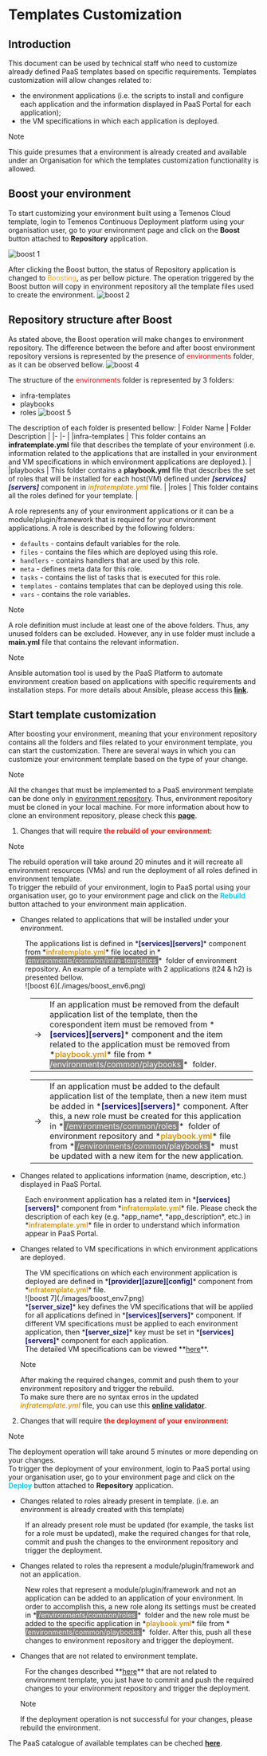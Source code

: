 
# Templates Customization
## Introduction
This document can be used by technical staff who need to customize already defined PaaS templates based on specific requirements. Templates customization will allow changes related to:
- the environment applications (i.e. the scripts to install and configure each application and the information displayed in PaaS Portal for each application);
- the VM specifications in which each application is deployed.

> [!Note]
> This guide presumes that a environment is already created and available under an Organisation for which the templates customization functionality is allowed.

## Boost your environment
To start customizing your environment built using a Temenos Cloud template, login to Temenos Continuous Deployment platform using your organisation user, go to your environment page and click on the **Boost** button attached to **Repository** application.

![boost 1](./images/customize-templates-button.png)

After clicking the Boost button, the status of Repository application is changed to <span style="color:orange">Boosting</span>, as per bellow picture. The operation triggered by the Boost button will copy in environment repository all the template files used to create the environment.
![boost 2](./images/customize-templates-boost.png)


## Repository structure after Boost
As stated above, the Boost operation will make changes to environment repository. The difference between the before and after boost environment repository versions is represented by the presence of <span style="color:red">environments</span> folder, as it can be observed bellow.
![boost 4](./images/customize-templates-after-boost.png)

The structure of the <span style="color:red">environments</span> folder is represented by 3 folders:
- infra-templates
- playbooks
- roles
![boost 5](./images/customize-templates-folders.png)

The description of each folder is presented bellow:
| Folder Name        | Folder <br />Description	|
|-					         |-		                |
|infra-templates     | This folder contains an **infratemplate.yml** file that describes the template of your environment (i.e. information related to the applications that are installed in your environment and VM specifications in which environment applications are deployed.). |
|playbooks           | This folder contains a **playbook.yml** file that describes the set of roles that will be installed for each host(VM) defined under *<span style="color:#010466;font-weight:600;">[services][servers]</span>* component in *<span style="color:#D2940F;font-weight:600;">infratemplate.yml</span>* file.  |
|roles               | This folder contains all the roles defined for your template.  |

A role represents any of your environment applications or it can be a module/plugin/framework that is required for your environment applications. A role is described by the following folders:
- <code>defaults</code> - contains default variables for the role.
- <code>files</code> - contains the files which are deployed using this role.
- <code>handlers</code> - contains handlers that are used by this role.
- <code>meta</code> - defines meta data for this role.
- <code>tasks</code> - contains the list of tasks that is executed for this role.
- <code>templates</code> - contains templates that can be deployed using this role.
- <code>vars</code> - contains the role variables.

> [!Note]
> A role definition must include at least one of the above folders. Thus, any unused folders can be excluded. However, any in use folder must include a **main.yml** file that contains the relevant information.

> [!Note]
> Ansible automation tool is used by the PaaS Platform to automate environment creation based on applications with specific requirements and installation steps. For more details about Ansible, please access this **<a href="https://docs.ansible.com/ansible/2.5/user_guide/quickstart.html" target="blank">link</a>**.

## Start template customization
After boosting your environment, meaning that your environment repository contains all the folders and files related to your environment template, you can start the customization.
There are several ways in which you can customize your environment template based on the type of your change.

> [!Note]
> All the changes that must be implemented to a PaaS environment template can be done only in <u>environment repository</u>. Thus, environment repository must be cloned in your local machine. For more information about how to clone an environment repository, please check this **<a href="./use-gitlab-repository.md" target="blank">page</a>**.

1. Changes that will require <span style="color:red;font-weight:600;">the rebuild of your environment</span>:
> [!Note]
> The rebuild operation will take around 20 minutes and it will recreate all environment resources (VMs) and run the deployment of all roles defined in environment template.<br />To trigger the rebuild of your environment, login to PaaS portal using your organisation user, go to your environment page and click on the **<span style="color:#00bfff;font-weight:600;">Rebuild</span>** button attached to your environment main application.

 * Changes related to applications that will be installed under your environment.<br />
   <p style="padding-left: 10px">The applications list is defined in *<span style="color:#010466;font-weight:600;">[services][servers]</span>* component from *<span style="color:#D2940F;font-weight:600;">infratemplate.yml</span>* file located in *<span style="background-color: #858382;color: white;"> /environments/common/infra-templates </span>* &nbsp;folder of environment repository. An example of a template with 2 applications (t24 & h2) is presented bellow.<br />
   ![boost 6](./images/boost_env6.png)<br />
   <table style="margin-left: 10px; max-width: 610px;"><tr><td style="border:0 !important; width: 15px !important;">-></td><td style="border:0 !important; width: 400px !important;">
   If an application must be removed from the default application list of the template, then the corespondent item must be removed from *<span style="color:#010466;font-weight:600;">[services][servers]</span>* component and the item related to the application must be removed from *<span style="color:#D2940F;font-weight:600;">playbook.yml</span>* file from *<span style="background-color: #858382;color: white;"> /environments/common/playbooks </span>* &nbsp;folder.
   </td></tr></table>
   <table style="margin-left: 10px; max-width: 610px;"><tr><td style="border:0 !important; width: 15px !important;">-></td><td style="border:0 !important; width: 400px !important;">
   If an application must be added to the default application list of the template, then a new item must be added in *<span style="color:#010466;font-weight:600;">[services][servers]</span>* component. After this, a new role must be created for this application in *<span style="background-color: #858382;color: white;"> /environments/common/roles </span>* &nbsp;folder of environment repository and *<span style="color:#D2940F;font-weight:600;">playbook.yml</span>* file from *<span style="background-color: #858382;color: white;"> /environments/common/playbooks </span>* &nbsp;must be updated with a new item for the new application.
   </td></tr></table>
   </p>
 * Changes related to applications information (name, description, etc.) displayed in PaaS Portal.<br />
   <p style="padding-left: 10px">Each environment application has a related item in *<span style="color:#010466;font-weight:600;">[services][servers]</span>* component from *<span style="color:#D2940F;font-weight:600;">infratemplate.yml</span>* file. Please check the description of each key (e.g. *app_name*, *app_description*, etc.) in *<span style="color:#D2940F;font-weight:600;">infratemplate.yml</span>* file in order to understand which information appear in PaaS Portal.</p>
 * Changes related to VM specifications in which environment applications are deployed.<br />
   <p style="padding-left: 10px">The VM specifications on which each environment application is deployed are defined in *<span style="color:#010466;font-weight:600;">[provider][azure][config]</span>* component from *<span style="color:#D2940F;font-weight:600;">infratemplate.yml</span>* file. <br />
   ![boost 7](./images/boost_env7.png)<br />
   *<span style="color:#010466;font-weight:600;">[server_size]</span>* key defines the VM specifications that will be applied for all applications defined in *<span style="color:#010466;font-weight:600;">[services][servers]</span>* component. If different VM specifications must be applied to each environment application, then *<span style="color:#010466;font-weight:600;">[server_size]</span>* key must be set in *<span style="color:#010466;font-weight:600;">[services][servers]</span>* component for each application.<br />
   The detailed VM specifications can be viewed **<a href="https://docs.microsoft.com/en-us/azure/virtual-machines/windows/sizes-general#dsv2-series" target="blank">here</a>**.</p>

   > [!Note]
   > After making the required changes, commit and push them to your environment repository and trigger the rebuild. <br /> To make sure there are no syntax erros in the updated *<span style="color:#D2940F;font-weight:600;">infratemplate.yml</span>* file, you can use this **<a href="https://codebeautify.org/yaml-validator" target="blank">online validator</a>**.

2. Changes that will require <span style="color:red;font-weight:600;">the deployment of your environment</span>:
 > [!Note]
 > The deployment operation will take around 5 minutes or more depending on your changes.<br />To trigger the deployment of your environment, login to PaaS portal using your organisation user, go to your environment page and click on the **<span style="color:#00bfff;font-weight:600;">Deploy</span>** button attached to **Repository** application.

 * Changes related to roles already present in template. (i.e. an environment is already created with this template)<br />
   <p style="padding-left: 10px">If an already present role must be updated (for example, the tasks list for a role must be updated), make the required changes for that role, commit and push the changes to the environment repository and trigger the deployment.</p>
 * Changes related to roles tha represent a module/plugin/framework and not an application.
   <p style="padding-left: 10px">New roles that represent a module/plugin/framework and not an application can be added to an application of your environment. In order to accomplish this, a new role along its settings must be created in *<span style="background-color: #858382;color: white;"> /environments/common/roles </span>* &nbsp;folder and the new role must be added to the specific application in *<span style="color:#D2940F;font-weight:600;">playbook.yml</span>* file from *<span style="background-color: #858382;color: white;"> /environments/common/playbooks </span>* &nbsp;folder. After this, push all these changes to environment repository and trigger the deployment.</p>
 * Changes that are not related to environment template.
   <p style="padding-left: 10px">For the changes described **<a href="./use-gitlab-repository.md#repository-structure" target="blank">here</a>** that are not related to environment template, you just have to commit and push the required changes to your environment repository and trigger the deployment.</p>

   > [!Note]
   > If the deployment operation is not successful for your changes, please rebuild the environment.

The PaaS catalogue of available templates can be cheched **<a href="../temenos-cloud-templates.md" target="blank">here</a>**.

<!-- <br /><span style="font-size:20px">text</span> -->
